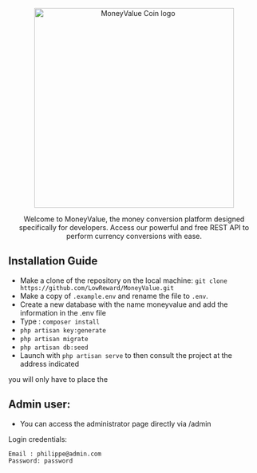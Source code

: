 <p align="center"><a href="#" target="_blank"><img src="https://static.vecteezy.com/system/resources/previews/019/051/622/original/gold-coin-money-symbol-icon-png.png" width="400" alt="MoneyValue Coin logo"></a></p>
<p align="center">Welcome to MoneyValue, the money conversion platform designed specifically for developers. Access our powerful and free REST API to perform currency conversions with ease.</p>


## Installation Guide

- Make a clone of the repository on the local machine: `git clone https://github.com/LowReward/MoneyValue.git`
- Make a copy of `.example.env` and rename the file to `.env`.
- Create a new database with the name moneyvalue and add the information in the .env file
- Type : `composer install`
- `php artisan key:generate`
- `php artisan migrate`
- `php artisan db:seed`
- Launch with `php artisan serve` to then consult the project at the address indicated

you will only have to place the

## Admin user:
- You can access the administrator page directly via /admin

Login credentials:
```
Email : philippe@admin.com
Password: password
```
